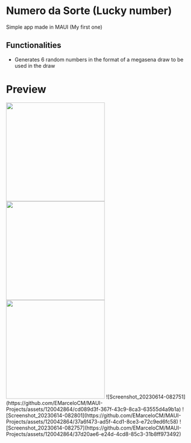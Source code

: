 # Numero da Sorte (Lucky number)
Simple app made in MAUI (My first one)
## Functionalities
  - Generates 6 random numbers in the format of a megasena draw to be used in the draw
# Preview
<img src = "https://github.com/EMarceloCM/Numero-da-Sorte/assets/120042864/7ff2b7ff-2da9-417f-adf1-2e4b6d92afff" style="width: 270px; height: auto;">
</img>
<img src = "https://github.com/EMarceloCM/Numero-da-Sorte/assets/120042864/468ac056-b2ee-45d9-97f2-f266fb50e0ba" style="width: 270px; height: auto;">
</img>
<img src = "https://github.com/EMarceloCM/Numero-da-Sorte/assets/120042864/5914ada5-8834-461d-a4c7-954108860879" style="width: 270px; height: auto;">
</img>
![Screenshot_20230614-082751](https://github.com/EMarceloCM/MAUI-Projects/assets/120042864/cd089d3f-367f-43c9-8ca3-63555d4a9b1a)
![Screenshot_20230614-082801](https://github.com/EMarceloCM/MAUI-Projects/assets/120042864/37a6f473-ad5f-4cd1-8ce3-e72c9ed6fc58)
![Screenshot_20230614-082757](https://github.com/EMarceloCM/MAUI-Projects/assets/120042864/37d20ae6-e24d-4cd8-85c3-31b8ff973492)
